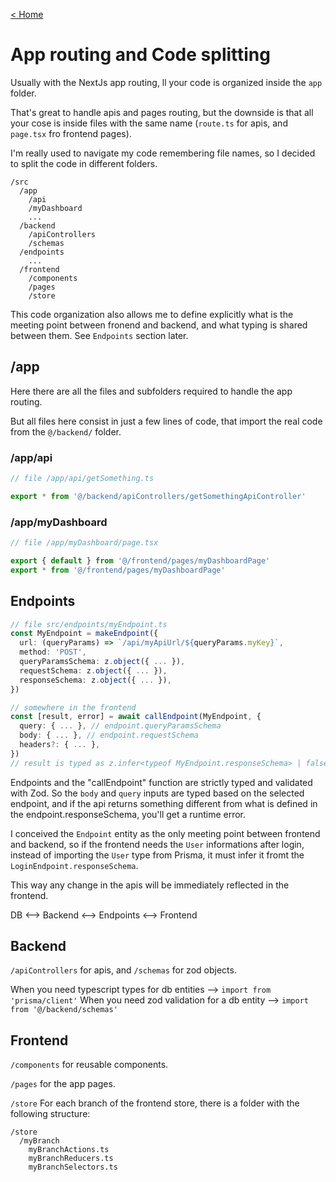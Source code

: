 [< Home](index.md)

# App routing and Code splitting

Usually with the NextJs app routing, ll your code is organized inside the `app` folder.

That's great to handle apis and pages routing, but the downside is that all your cose is inside files with the same name (`route.ts` for apis, and `page.tsx` fro frontend pages).

I'm really used to navigate my code remembering file names, so I decided to split the code in different folders.

```
/src
  /app
    /api
    /myDashboard
    ...
  /backend
    /apiControllers
    /schemas
  /endpoints
    ...
  /frontend
    /components
    /pages
    /store
```

This code organization also allows me to define explicitly what is the meeting point between fronend and backend, and what typing is shared between them. See `Endpoints` section later.

## /app
Here there are all the files and subfolders required to handle the app routing.

But all files here consist in just a few lines of code, that import the real code from the `@/backend/` folder.

### /app/api
```typescript
// file /app/api/getSomething.ts

export * from '@/backend/apiControllers/getSomethingApiController'
```

### /app/myDashboard
```typescript 
// file /app/myDashboard/page.tsx

export { default } from '@/frontend/pages/myDashboardPage'
export * from '@/frontend/pages/myDashboardPage'
```

## Endpoints
```typescript
// file src/endpoints/myEndpoint.ts
const MyEndpoint = makeEndpoint({
  url: (queryParams) => `/api/myApiUrl/${queryParams.myKey}`,
  method: 'POST',
  queryParamsSchema: z.object({ ... }),
  requestSchema: z.object({ ... }),
  responseSchema: z.object({ ... }),
})

// somewhere in the frontend
const [result, error] = await callEndpoint(MyEndpoint, {
  query: { ... }, // endpoint.queryParamsSchema
  body: { ... }, // endpoint.requestSchema
  headers?: { ... },
})
// result is typed as z.infer<typeof MyEndpoint.responseSchema> | false
```
Endpoints and the "callEndpoint" function are strictly typed and validated with Zod. So the `body` and `query` inputs are typed based on the selected endpoint, and if the api returns something different from what is defined in the endpoint.responseSchema, you'll get a runtime error.

I conceived the `Endpoint` entity as the only meeting point between frontend and backend, so if the frontend needs the `User` informations after login, instead of importing the `User` type from Prisma, it must infer it fromt the `LoginEndpoint.responseSchema`.

This way any change in the apis will be immediately reflected in the frontend.

DB <--> Backend <--> Endpoints <--> Frontend

## Backend
`/apiControllers` for apis, and `/schemas` for zod objects.

When you need typescript types for db entities --> `import from 'prisma/client'`
When you need zod validation for a db entity --> `import from '@/backend/schemas'`

## Frontend
`/components` for reusable components.

`/pages` for the app pages.

`/store`
For each branch of the frontend store, there is a folder with the following structure:
```
/store
  /myBranch
    myBranchActions.ts
    myBranchReducers.ts
    myBranchSelectors.ts
```

